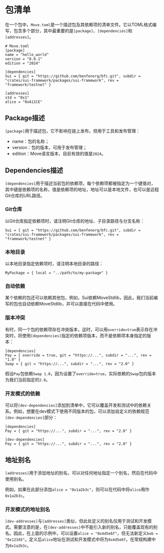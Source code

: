 # 包清单

在一个包中，`Move.toml`是一个描述包及其依赖项的清单文件。它以TOML格式编写，包含多个部分，其中最重要的是`[package]`、`[dependencies]`和`[addresses]`。

```plain
# Move.toml
[package]
name = "hello_world"
version = "0.0.1"
edition = "2024"

[dependencies]
Sui = { git = "https://github.com/benfenorg/bfc.git", subdir = "crates/sui-framework/packages/sui-framework", rev = "framework/testnet" }

[addresses]
std = "0x1"
alice = "0xA11CE"
```

## Package描述

`[package]`用于描述包，它不影响在链上发布，但用于工具和发布管理：

- name：包的名称；
- version：包的版本，可用于发布管理；
- edition：Move语言版本，目前有效的值是`2024`。

## Dependencies描述

`[dependencies]`用于描述当前包的依赖项，每个依赖项都被指定为一个键值对，其中键是依赖项的名称，值是依赖项的地址，地址可以是本地文件，也可以是远程Git仓库的URL路径。

### Git仓库

以Git仓库指定依赖项时，请注明Git仓库的地址、子目录路径与分支名称：

```plain
Sui = { git = "https://github.com/benfenorg/bfc.git", subdir = "crates/sui-framework/packages/sui-framework", rev = "framework/testnet" }
```

### 本地目录

以本地目录指定依赖项时，请注明本地目录的路径：

```plain
MyPackage = { local = "../path/to/my-package" }
```

### 自动依赖

某个依赖的包还可以依赖其他包，例如，Sui依赖MoveStdlib，因此，我们当前编写的包也自动依赖MoveStdlib，并可以直接在代码中使用。

### 版本冲突

有时，同一个包的依赖项存在冲突版本，这时，可以用`override=true`表示存在冲突时，将使用`[dependencies]`指定的依赖项版本，而不是依赖项本身指定的版本：

```plain
[dependencies]
Pay = { override = true, git = "https://...", subdir = "...", rev = "1.0" }
Swap = { git = "https://...", subdir = "...", rev = "2.0" }
```

假设`Pay`包依赖`Swap 1.0`，因为设置了`override=true`，实际依赖的`Swap`包的版本为我们当前指定的`2.0`。

### 开发模式的依赖

可以将`[dev-dependencies]`添加到清单中，它可以覆盖开发和测试中的依赖关系。例如，想要在dev模式下使用不同版本的包，可以添加自定义的依赖规范`[dev-dependencies]`部分：

```plain
[dependencies]
Pay = { git = "https://...", subdir = "...", rev = "2.0" }

[dev-dependencies]
Pay = { git = "https://...", subdir = "...", rev = "2.0" }
```

## 地址别名

`[addresses]`用于添加地址的别名，可以对任何地址指定一个别名，然后在代码中使用别名。

例如，如果在此部分添加`alice = "0x1a2b3c"`，则可以在代码中将`alice`用作`0x1a2b3c`。

### 开发模式的地址别名

`[dev-addresses]`与`[addresses]`类似，但此处定义的别名仅用于测试和开发模式。需要注意的是，在`[dev-addresses]`中不能引入新的别名，只能覆盖现有的别名。因此，在上面的示例中，可以设置`alice = "0x4d5e6f"`，但无法新定义`bob = "0x12345"`。定义后`alice`地址在测试和开发模式中将为`0x4d5e6f`，在常规构建中为`0x1a2b3c`。
